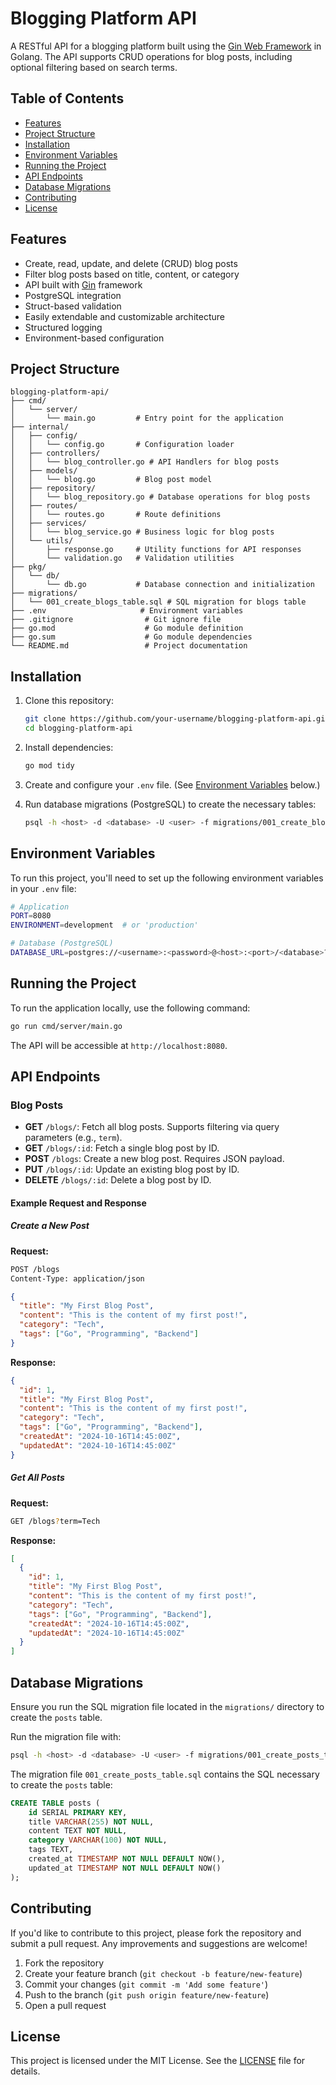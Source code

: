 # Blogging Platform API

A RESTful API for a blogging platform built using the [Gin Web Framework](https://github.com/gin-gonic/gin) in Golang. The API supports CRUD operations for blog posts, including optional filtering based on search terms.

## Table of Contents

- [Features](#features)
- [Project Structure](#project-structure)
- [Installation](#installation)
- [Environment Variables](#environment-variables)
- [Running the Project](#running-the-project)
- [API Endpoints](#api-endpoints)
- [Database Migrations](#database-migrations)
- [Contributing](#contributing)
- [License](#license)

## Features

- Create, read, update, and delete (CRUD) blog posts
- Filter blog posts based on title, content, or category
- API built with [Gin](https://github.com/gin-gonic/gin) framework
- PostgreSQL integration
- Struct-based validation
- Easily extendable and customizable architecture
- Structured logging
- Environment-based configuration

## Project Structure

```
blogging-platform-api/
├── cmd/
│   └── server/
│       └── main.go         # Entry point for the application
├── internal/
│   ├── config/
│   │   └── config.go       # Configuration loader
│   ├── controllers/
│   │   └── blog_controller.go # API Handlers for blog posts
│   ├── models/
│   │   └── blog.go         # Blog post model
│   ├── repository/
│   │   └── blog_repository.go # Database operations for blog posts
│   ├── routes/
│   │   └── routes.go       # Route definitions
│   ├── services/
│   │   └── blog_service.go # Business logic for blog posts
│   └── utils/
│       ├── response.go     # Utility functions for API responses
│       └── validation.go   # Validation utilities
├── pkg/
│   └── db/
│       └── db.go           # Database connection and initialization
├── migrations/
│   └── 001_create_blogs_table.sql # SQL migration for blogs table
├── .env                     # Environment variables
├── .gitignore                # Git ignore file
├── go.mod                    # Go module definition
├── go.sum                    # Go module dependencies
└── README.md                 # Project documentation
```

## Installation

1. Clone this repository:

   ```bash
   git clone https://github.com/your-username/blogging-platform-api.git
   cd blogging-platform-api
   ```

2. Install dependencies:

   ```bash
   go mod tidy
   ```

3. Create and configure your `.env` file. (See [Environment Variables](#environment-variables) below.)

4. Run database migrations (PostgreSQL) to create the necessary tables:

   ```bash
   psql -h <host> -d <database> -U <user> -f migrations/001_create_blogs_table.sql
   ```

## Environment Variables

To run this project, you'll need to set up the following environment variables in your `.env` file:

```bash
# Application
PORT=8080
ENVIRONMENT=development  # or 'production'

# Database (PostgreSQL)
DATABASE_URL=postgres://<username>:<password>@<host>:<port>/<database>?sslmode=disable
```

## Running the Project

To run the application locally, use the following command:

```bash
go run cmd/server/main.go
```

The API will be accessible at `http://localhost:8080`.

## API Endpoints

### Blog Posts

- **GET** `/blogs/`: Fetch all blog posts. Supports filtering via query parameters (e.g., `term`).
- **GET** `/blogs/:id`: Fetch a single blog post by ID.
- **POST** `/blogs`: Create a new blog post. Requires JSON payload.
- **PUT** `/blogs/:id`: Update an existing blog post by ID.
- **DELETE** `/blogs/:id`: Delete a blog post by ID.

#### Example Request and Response

##### Create a New Post

**Request:**

```bash
POST /blogs
Content-Type: application/json
```

```json
{
  "title": "My First Blog Post",
  "content": "This is the content of my first post!",
  "category": "Tech",
  "tags": ["Go", "Programming", "Backend"]
}
```

**Response:**

```json
{
  "id": 1,
  "title": "My First Blog Post",
  "content": "This is the content of my first post!",
  "category": "Tech",
  "tags": ["Go", "Programming", "Backend"],
  "createdAt": "2024-10-16T14:45:00Z",
  "updatedAt": "2024-10-16T14:45:00Z"
}
```

##### Get All Posts

**Request:**

```bash
GET /blogs?term=Tech
```

**Response:**

```json
[
  {
    "id": 1,
    "title": "My First Blog Post",
    "content": "This is the content of my first post!",
    "category": "Tech",
    "tags": ["Go", "Programming", "Backend"],
    "createdAt": "2024-10-16T14:45:00Z",
    "updatedAt": "2024-10-16T14:45:00Z"
  }
]
```

## Database Migrations

Ensure you run the SQL migration file located in the `migrations/` directory to create the `posts` table.

Run the migration file with:

```bash
psql -h <host> -d <database> -U <user> -f migrations/001_create_posts_table.sql
```

The migration file `001_create_posts_table.sql` contains the SQL necessary to create the `posts` table:

```sql
CREATE TABLE posts (
    id SERIAL PRIMARY KEY,
    title VARCHAR(255) NOT NULL,
    content TEXT NOT NULL,
    category VARCHAR(100) NOT NULL,
    tags TEXT,
    created_at TIMESTAMP NOT NULL DEFAULT NOW(),
    updated_at TIMESTAMP NOT NULL DEFAULT NOW()
);
```

## Contributing

If you'd like to contribute to this project, please fork the repository and submit a pull request. Any improvements and suggestions are welcome!

1. Fork the repository
2. Create your feature branch (`git checkout -b feature/new-feature`)
3. Commit your changes (`git commit -m 'Add some feature'`)
4. Push to the branch (`git push origin feature/new-feature`)
5. Open a pull request

## License

This project is licensed under the MIT License. See the [LICENSE](LICENSE) file for details.
